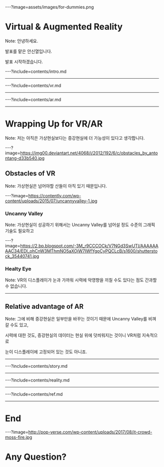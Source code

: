 ---?image=assets/images/for-dummies.png

# Virtual & Augmented Reality

Note: 안녕하세요.

발표를 맡은 안신열입니다.

발표 시작하겠습니다.

---?include=contents/intro.md

---

---?include=contents/vr.md

---

---?include=contents/ar.md

---

# Wrapping Up for VR/AR

Note: 저는 아직은 가상현실보다는 증강현실에 더 가능성이 있다고 생각합니다.

---?image=https://img00.deviantart.net/4068/i/2012/192/6/c/obstacles_by_antontang-d33b540.jpg

## Obstacles of VR

Note: 가상현실은 넘어야할 산들이 아직 있기 때문입니다.

---?image=https://contently.com/wp-content/uploads/2015/07/uncannyvalley-1.jpg

### Uncanny Valley

Note: 가상현실이 성공하기 위해서는 Uncanny Valley를 넘어설 정도 수준의 그래픽 기술도 필요하고

---?image=https://2.bp.blogspot.com/-3M_r9CCCOCk/V7NGd3SwUTI/AAAAAAAAC34/EDl_ohCnW3MThmNO5aXOjW7IWfYgoCyPQCLcB/s1600/shutterstock_35440741.jpg

### Healty Eye

Note: VR의 디스플레이가 눈과 가까워 시력에 악영향을 끼칠 수도 있다는 점도 간과할 수 없습니다.

---

## Relative advantage of AR

Note: 그에 비해 증강현실은 일부만을 바꾸는 것이기 때문에 Uncanny Valley를 비껴갈 수도 있고,

시력에 대한 것도, 증강현실의 데이터는 현실 위에 덧씌워지는 것이니 VR처럼 지속적으로

눈이 디스플레이에 고정되어 있는 것도 아니죠.

---

---?include=contents/story.md

---

---?include=contents/reality.md

---

---?include=contents/ref.md

---

# End

---?image=http://pop-verse.com/wp-content/uploads/2017/08/it-crowd-moss-fire.jpg

# Any Question?
